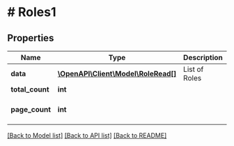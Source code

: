 # # Roles1

## Properties

Name | Type | Description | Notes
------------ | ------------- | ------------- | -------------
**data** | [**\OpenAPI\Client\Model\RoleRead[]**](RoleRead.md) | List of Roles |
**total_count** | **int** |  |
**page_count** | **int** |  | [optional] [default to 0]

[[Back to Model list]](../../README.md#models) [[Back to API list]](../../README.md#endpoints) [[Back to README]](../../README.md)
